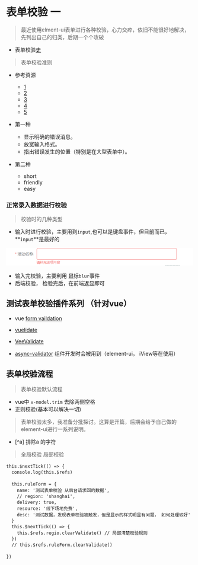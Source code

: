 # 表单校验 一

> 最近使用elment-ui表单进行各种校验，心力交瘁，依旧不能很好地解决，先列出自己的归类，后期一个个攻破

+ 表单校验[史](https://developer.mozilla.org/zh-CN/docs/Learn/HTML/Forms/Data_form_validation)

> 表单校验准则

+ 参考资源
    - [1](https://www.smashingmagazine.com/web-form-design-showcases-and-solutions/)
    - [2](https://www.slideshare.net/jwegesin/forms-suck/17-GestaltGestalt_says_when_your_brain)
    - [3](https://wldragon.github.io/SMValidator/tutor/tutor4.html)
    - [4](https://www.zhihu.com/question/37099220)
    - [5](https://segmentfault.com/a/1190000007575302)

+ 第一种
    - 显示明确的错误消息。
    - 放宽输入格式。
    - 指出错误发生的位置（特别是在大型表单中）。

+ 第二种
    - short
    - friendly
    - easy

### 正常录入数据进行校验

> 校验时的几种类型

+ 输入时进行校验，主要用到`input`,也可以是键盘事件，但目前而已，**`input`**是最好的

<img src="./../images/validate/validate1.gif" />

+ 输入完校验，主要利用 鼠标`blur`事件
+ 后端校验， 检验完后，在前端返显即可

## 测试表单校验插件系列 （针对vue）
+ vue [form vaildation](https://cn.vuejs.org/v2/cookbook/form-validation.html)

+ [vuelidate](https://github.com/monterail/vuelidate)
+ [VeeValidate](https://baianat.github.io/vee-validate/)
+ [async-validator](https://github.com/yiminghe/async-validator) 组件开发时会被用到（element-ui， iView等在使用）

## 表单校验流程
> 表单校验默认流程

  + vue中 `v-model.trim` 去除两侧空格
  + 正则校验(基本可以解决一切)

> 表单校验太多，我准备分批探讨。这算是开篇，后期会给予自己做的element-ui进行一系列说明。


+ [^a] 排除a 的字符
> 全局校验 局部校验
```
this.$nextTick(() => {
  console.log(this.$refs)

  this.ruleForm = {
    name: '测试表单校验 从后台请求回的数据',
    // region: 'shanghai',
    delivery: true,
    resource: '线下场地免费',
    desc: '测试数据，发现表单校验被触发，但是显示的样式明显有问题， 如何处理较好'
  }
  this.$nextTick(() => {
    this.$refs.regio.clearValidate() // 局部清楚校验规则
  })      
  // this.$refs.ruleForm.clearValidate()

})
```



